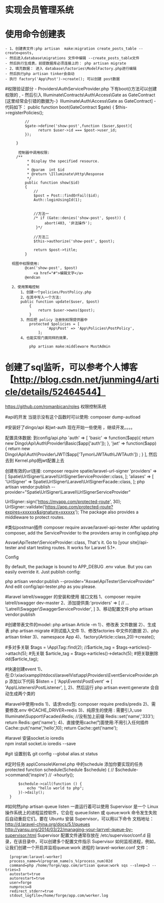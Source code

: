 # 实现会员管理系统
  # 使用命令创建表
    - 1、创建表文件:php artisan  make:migration create_posts_table --create=posts,
    - 然后进入database\migrations 文件中编辑 --create_posts_table文件 
    - 然后执行生成表，前提数据库必须连接上的： php artisan migrate 
    - 2、填充数据： 进入 database\factories\ModelFactory.php进行编辑
    - 然后执行php artisan tinker会自动 
    - 执行 factory('App\Post')->create(); 可以创建 post数据
   
   #权限验证部分
     -  Providers\AuthServiceProvider.php 下有boot()方法可以创建权限的 ,
     - 然后引入 Illuminate\Contracts\Auth\Access\Gate as GateContract [这里经常会引错的数据为-》Illuminate\Auth\Access\Gate as GateContract]
     -代码如下：
      public function boot(GateContract $gate)
         {
             $this->registerPolicies();
     
             //
             $gate->define('show-post',function ($user,$post){
                   return $user->id === $post->user_id;
             });
     
         }
      
          控制器中调用权限:
         /**
              * Display the specified resource.
              *
              * @param  int $id
              * @return \Illuminate\Http\Response
              */
             public function show($id)
             {
                 //
                 $post = Post::findOrFail($id);
                 Auth::loginUsingId(1);
         
         
                 //方法一
                 /* if (Gate::denies('show-post', $post)) {
                      abort(403, '非法操作');
                  }*/
         
                 //方法二
                 $this->authorize('show-post', $post);
         
                 return $post->title;
             }
             
       视图中权限使用:
             @can('show-post', $post)
                 <a href="#">编辑文字</a>
             @endcan
             
       2、使用策略控制  
           1、创建一个policies/PostPolicy.php
           2、在其中写入一个方法:
           public function update($user, $post)
               {
                   return $user->owns($post);
               }
           3、然后把 policy 注册到权限提供器中
               protected $policies = [
                       'App\Post' => 'App\Policies\PostPolicy',
                   ];
           4、也能实现门面同样的效果，    
               
               php artisan make:middleware MustAdmin
         
  # 创建了sql监听，可以参考个人博客【http://blog.csdn.net/junming4/article/details/52464544】  
   
   https://github.com/romanbican/roles 权限控制系统
   
#api的开发
当提示没有这个函数时可以使用: composer dump-autload

#安装好了dingo/api 和jwt-auth 现在开始一些使用 ，继续开发。。。。  
 
配置具体数据: 到config/api.php
    'auth' => [
        'basic' => function($app){
            return new  Dingo\Api\Auth\Provider\Basic($app['auth']);
        },
        'jwt' => function($app) {
            return  new Dingo\Api\Auth\Provider\JWT($app['Tymon\JWTAuth\JWTAuth']) ;
        }
    ],
然后去到 Kernel.php把jwt配置上去

创建有效的url连接:
composer require spatie/laravel-url-signer
'providers' => [
    Spatie\UrlSigner\Laravel\UrlSignerServiceProvider::class,
];
'aliases' => [
    'UrlSigner' => Spatie\UrlSigner\Laravel\UrlSignerFacade::class,
];
php artisan vendor:publish --provider="Spatie\UrlSigner\Laravel\UrlSignerServiceProvider"

UrlSigner::sign('https://myapp.com/protected-route', 30);
UrlSigner::validate('https://app.com/protected-route?expires=xxxxxx&signature=xxxxxx');
The package also provides a middleware to protect routes.

#类似postman插件
composer require asvae/laravel-api-tester
After updating composer, add the ServiceProvider to the providers array in config/app.php

Asvae\ApiTester\ServiceProvider::class,
That's it. Go to [your site]/api-tester and start testing routes. It works for Laravel 5.1+.

Config

By default, the package is bound to APP_DEBUG .env value. But you can easily override it. Just publish config:

php artisan vendor:publish --provider="Asvae\ApiTester\ServiceProvider"
And edit config/api-tester.php as you please.

#laravel latrell/swagger 的安装和使用 接口文档
1、composer require latrell/swagger dev-master
2、添加提供类:'providers' => [
        // ...
        'Latrell\Swagger\SwaggerServiceProvider',
    ]
3、移动配置文件:php artisan vendor:publish 
   
#创建带表文件的model: php artisan Article -m
   1）、修改表 文件数据
   2）、生成表 php artisan migrate
#测试插入文件
   1)、修改factories 中文件的数据
   2)、php artisan tinker
   3)、namespace App
   4)、factory(Article::class,20)->create();

#多对多关联
    $tags = \App\Tag::find(2);
    //$article_tag = $tags->articles()->attach(5);  #先关联
    $article_tag = $tags->articles()->detach(5);    #把关联删除
    dd($article_tag);
    
#快速创建event
    1)、在:D:\xiao\xampp\htdocs\laravelVist\app\Providers\EventServiceProvider.php 添加以下代码
    $listen = [
            'App\Events\PostEvent' => [
                'App\Listeners\PostListener',
            ],
    2)、然后运行 php artisan event:generate 会自动生成两个类的

#laravel中使用redis
 1)、请求redis包: composer require predis/predis
 2)、需要修改.env 中CACHE_DRIVER=redis
 3)、纯原生的使用 :
    需要引入:use Illuminate\Support\Facades\Redis; //没有加上前缀
    Redis::set('name','333');
    return Redis::get('name');
 4)、直接使用cache门面使用:不用引入任何插件
     Cache::put('name','hello',10);
     return Cache::get('name');
     
#laravel 安装socket.io ioredis   
  npm install socket.io ioredis --save         
  
#git 设置别名
  git config --global alias.st status
  
#定时任务
  app\Console\Kernel.php
  中的schedule 添加你要实现的任务
   protected function schedule(Schedule $schedule)
      {
          // $schedule->command('inspire')
          //          ->hourly();
  
          $schedule->call(function () {
              echo "hello world to php";
          })->daily();
      }
      
#如何然php artisan queue listen 一直运行着可以使用
      Supervisor 是一个 Linux 操作系统上的进程监控软件，它会在 queue:listen 或 queue:work 命令发生失败后自动重启它们。要在 Ubuntu 安装 Supervisor，可以用以下命令
      文档地址：http://d.laravel-china.org/docs/5.1/queues
      http://yansu.org/2014/03/22/managing-your-larrvel-queue-by-supervisor.html
      Supervisor 配置文件通常存放在 /etc/supervisor/conf.d 目录，在该目录中，可以创建多个配置文件指示 Supervisor 如何监视进程，例如，让我们创建一个开启并监视queue:work 进程的 laravel-worker.conf 文件：
      
      [program:laravel-worker]
      process_name=%(program_name)s_%(process_num)02d
      command=php /home/forge/app.com/artisan queue:work sqs --sleep=3 --tries=3
      autostart=true
      autorestart=true
      user=forge
      numprocs=8
      redirect_stderr=true
      stdout_logfile=/home/forge/app.com/worker.log

            
            

   
    
 


